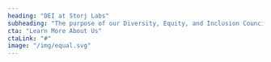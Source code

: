 ```yaml
---
heading: "DEI at Storj Labs"
subheading: "The purpose of our Diversity, Equity, and Inclusion Council is to continue improving inclusiveness, and ensuring that opportunity, career advancement, wage equity, and access is available to all. The DEI Council is also responsible for driving a culture of mutual respect and intersectional equality for team members of diverse backgrounds and experiences."
cta: "Learn More About Us"
ctaLink: "#"
image: "/img/equal.svg"
---
```

